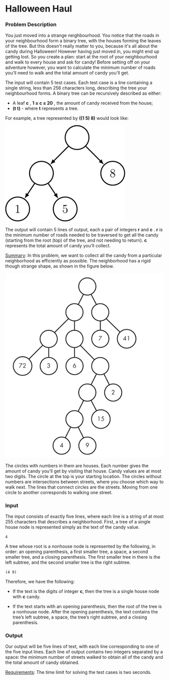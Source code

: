 # Halloween Haul

### Problem Description

You just moved into a strange neighbourhood. You notice that the roads in your neighbourhood form a binary tree, with the houses forming the leaves of the tree. But this doesn't really matter to you, because it's all about the candy during Halloween! However having just moved in, you might end up getting lost. So you create a plan: start at the root of your neighbourhood and walk to every house and ask for candy! Before setting off on your adventure however, you want to calculate the minimum number of roads you'll need to walk and the total amount of candy you'll get.

The input will contain 5 test cases. Each test case is a line containing a single string, less than 256 characters long, describing the tree your neighbourhood forms. A binary tree can be recursively described as either:

* A leaf **c** , **1 ≤ c ≤ 20** , the amount of candy received from the house;
* **(t t)** - where **t** represents a tree.

For example, a tree represented by **((1 5) 8)** would look like:

![Input example](./images/tree_example.svg)

The output will contain 5 lines of output, each a pair of integers **r** and **c** . **r** is the minimum number of roads needed to be traversed to get all the candy (starting from the root (top) of the tree, and not needing to return). **c** represents the total amount of candy you'll collect.

<u>Summary</u>: In this problem, we want to collect all the candy from a particular neighborhood as efficiently as possible. The neighborhood has a rigid though strange shape, as shown in the figure below.

![Test case](./images/tree_testcase.PNG)

The circles with numbers in them are houses. Each number gives the amount of candy you’ll get by visiting that house. Candy values are at most two digits. The circle at the top is your starting location. The circles without numbers are intersections between streets, where you choose which way to walk next. The lines that connect circles are the streets. Moving from one circle to another corresponds to walking one street.

### Input

The input consists of exactly five lines, where each line is a string of at most 255 characters that describes a neighborhood. First, a tree of a single house node is represented simply as the text of the candy value.

    4

A tree whose root is a nonhouse node is represented by the following, in order: an opening parenthesis, a first smaller tree, a space, a second smaller tree, and a closing parenthesis. The first smaller tree in there is the left subtree, and the second smaller tree is the right subtree.

    (4 9)

Therefore, we have the following:
- If the text is the digits of integer **c**, then the tree is a single house node with **c** candy.

- If the text starts with an opening parenthesis, then the root of the tree is a nonhouse node. After the opening parenthesis, the text contains the tree’s left subtree, a space, the tree’s right subtree, and a closing parenthesis.

### Output

Our output will be five lines of text, with each line corresponding to one of the five input lines. Each line of output contains two integers separated by a space: the minimum number of streets walked to obtain all of the candy and the total amount of candy obtained.

<u>Requirements</u>: The time limit for solving the test cases is two seconds.
